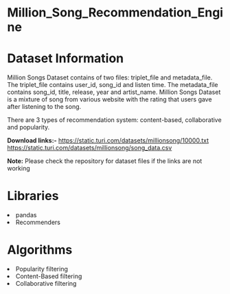 # Million_Song_Recommendation_Engine
# Dataset Information

Million Songs Dataset contains of two files: triplet_file and metadata_file. The triplet_file contains user_id, song_id and listen time. The metadata_file contains song_id, title, release, year and artist_name. Million Songs Dataset is a mixture of song from various website with the rating that users gave after listening to the song.

There are 3 types of recommendation system: content-based, collaborative and popularity.

**Download links:-** 
https://static.turi.com/datasets/millionsong/10000.txt
https://static.turi.com/datasets/millionsong/song_data.csv

**Note:** Please check the repository for dataset files if the links are not working

# Libraries

<li>pandas
<li>Recommenders

# Algorithms

<li>Popularity filtering
<li>Content-Based filtering
<li>Collaborative filtering
